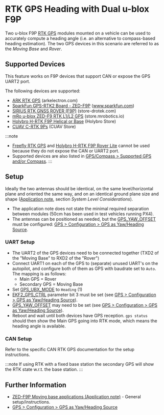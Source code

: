 # RTK GPS Heading with Dual u-blox F9P

Two u-blox F9P [RTK GPS](../gps_compass/rtk_gps.md) modules mounted on a vehicle can be used to accurately compute a heading angle (i.e. an alternative to compass-based heading estimation). The two GPS devices in this scenario are referred to as the *Moving Base* and *Rover*.

## Supported Devices

This feature works on F9P devices that support CAN or expose the GPS UART2 port.

The following devices are supported:
* [ARK RTK GPS](https://arkelectron.com/product/ark-rtk-gps/) (arkelectron.com)
* [SparkFun GPS-RTK2 Board - ZED-F9P](https://www.sparkfun.com/products/15136) (www.sparkfun.com)
* [SIRIUS RTK GNSS ROVER (F9P)](https://store-drotek.com/911-sirius-rtk-gnss-rover-f9p.html) (store-drotek.com)
* [mRo u-blox ZED-F9 RTK L1/L2 GPS](https://store.mrobotics.io/product-p/m10020d.htm) (store.mrobotics.io)
* [Holybro H-RTK F9P Helical or Base](https://holybro.com/products/h-rtk-f9p-gnss-series) (Holybro Store)
* [CUAV C-RTK 9Ps](https://store.cuav.net/shop/c-rtk-9ps/) (CUAV Store)

:::note
- [Freefly RTK GPS](../gps_compass/rtk_gps_freefly.md) and [Holybro H-RTK F9P Rover Lite](../gps_compass/rtk_gps_holybro_h-rtk-f9p.md) cannot be used because they do not expose the CAN or UART2 port.
- Supported devices are also listed in [GPS/Compass > Supported GPS and/or Compass](../gps_compass/README.md#supported-gnss-and-or-compass).
:::

## Setup

Ideally the two antennas should be identical, on the same level/horizontal plane and oriented the same way, and on an identical ground plane size and shape ([Application note](https://www.u-blox.com/sites/default/files/ZED-F9P-MovingBase_AppNote_%28UBX-19009093%29.pdf), section *System Level Considerations*).
- The application note does not state the minimal required separation between modules (50cm has been used in test vehicles running PX4).
- The antennas can be positioned as needed, but the [GPS_YAW_OFFSET](../advanced_config/parameter_reference.md#GPS_YAW_OFFSET) must be configured: [GPS > Configuration > GPS as Yaw/Heading Source](../gps_compass/README.md#configuring-gps-as-yaw-heading-source).

### UART Setup

- The UART2 of the GPS devices need to be connected together (TXD2 of the "Moving Base" to RXD2 of the "Rover")
- Connect UART1 on each of the GPS to (separate) unused UART's on the autopilot, and configure both of them as GPS with baudrate set to `Auto`. The mapping is as follows:
  - Main GPS = Rover
  - Secondary GPS = Moving Base
- Set [GPS_UBX_MODE](../advanced_config/parameter_reference.md#GPS_UBX_MODE) to `Heading` (1)
- [EKF2_GPS_CTRL](../advanced_config/parameter_reference.md#EKF2_GPS_CTRL) parameter bit 3 must be set (see [GPS > Configuration > GPS as Yaw/Heading Source](../gps_compass/README.md#configuring-gps-as-yaw-heading-source)).
- [GPS_YAW_OFFSET](../advanced_config/parameter_reference.md#GPS_YAW_OFFSET) may need to be set (see [GPS > Configuration > GPS as Yaw/Heading Source](../gps_compass/README.md#configuring-gps-as-yaw-heading-source)).
- Reboot and wait until both devices have GPS reception. `gps status` should then show the Main GPS going into RTK mode, which means the heading angle is available.

### CAN Setup

Refer to the specific CAN RTK GPS documentation for the setup instructions.

:::note
If using RTK with a fixed base station the secondary GPS will show the RTK state w.r.t. the base station.
:::



## Further Information

- [ZED-F9P Moving base applications (Application note)](https://www.u-blox.com/sites/default/files/ZED-F9P-MovingBase_AppNote_%28UBX-19009093%29.pdf) - General setup/instructions.
- [GPS > Configuration > GPS as Yaw/Heading Source](../gps_compass/README.md#configuring-gps-as-yaw-heading-source)
